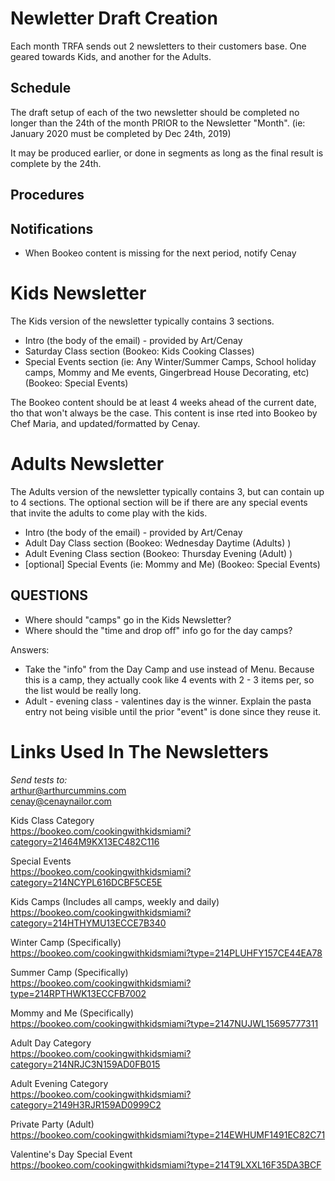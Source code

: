 # Newletter Draft Creation
Each month TRFA sends out 2 newsletters to their customers base. One geared towards Kids, and another for the Adults.


## Schedule
The draft setup of each of the two newsletter should be completed no longer than the 24th of the month PRIOR to the Newsletter "Month". (ie: January 2020 must be completed by Dec 24th, 2019) 

It may be produced earlier, or done in segments as long as the final result is complete by the 24th. 

## Procedures

## Notifications
 * When Bookeo content is missing for the next period, notify Cenay

# Kids Newsletter
The Kids version of the newsletter typically contains 3 sections. 
 * Intro (the body of the email) - provided by Art/Cenay
 * Saturday Class section (Bookeo: Kids Cooking Classes)
 * Special Events section (ie: Any Winter/Summer Camps, School holiday camps, Mommy and Me events, Gingerbread House Decorating, etc) (Bookeo: Special Events)

The Bookeo content should be at least 4 weeks ahead of the current date, tho that won't always be the case. This content is inse rted into Bookeo by Chef Maria, and updated/formatted by Cenay.

# Adults Newsletter
The Adults version of the newsletter typically contains 3, but can contain up to 4 sections. The optional section will be if there are any special events that invite the adults to come play with the kids. 
 * Intro (the body of the email) - provided by Art/Cenay
 * Adult Day Class section (Bookeo: Wednesday Daytime (Adults) )
 * Adult Evening Class section (Bookeo: Thursday Evening (Adult) )
 * [optional] Special Events (ie: Mommy and Me) (Bookeo: Special Events)
 
## QUESTIONS
 * Where should "camps" go in the Kids Newsletter?
 * Where should the "time and drop off" info go for the day camps? 
 
 
Answers:
 * Take the "info" from the Day Camp and use instead of Menu. Because this is a camp, they actually cook like 4 events with 2 - 3 items per, so the list would be really long. 
 * Adult - evening class - valentines day is the winner. Explain the pasta entry not being visible until the prior "event" is done since they reuse it. 
 
# Links Used In The Newsletters
_Send tests to:_  
arthur@arthurcummins.com  
cenay@cenaynailor.com  

Kids Class Category  
https://bookeo.com/cookingwithkidsmiami?category=21464M9KX13EC482C116  

Special Events  
https://bookeo.com/cookingwithkidsmiami?category=214NCYPL616DCBF5CE5E  

Kids Camps (Includes all camps, weekly and daily)  
https://bookeo.com/cookingwithkidsmiami?category=214HTHYMU13ECCE7B340  

Winter Camp (Specifically)  
https://bookeo.com/cookingwithkidsmiami?type=214PLUHFY157CE44EA78  

Summer Camp (Specifically)  
https://bookeo.com/cookingwithkidsmiami?type=214RPTHWK13ECCFB7002  

Mommy and Me (Specifically)  
https://bookeo.com/cookingwithkidsmiami?type=2147NUJWL15695777311  

Adult Day Category  
https://bookeo.com/cookingwithkidsmiami?category=214NRJC3N159AD0FB015  

Adult Evening Category  
https://bookeo.com/cookingwithkidsmiami?category=2149H3RJR159AD0999C2  

Private Party (Adult)  
https://bookeo.com/cookingwithkidsmiami?type=214EWHUMF1491EC82C71  

Valentine's Day Special Event  
https://bookeo.com/cookingwithkidsmiami?type=214T9LXXL16F35DA3BCF  

